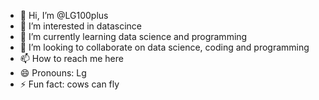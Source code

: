 - 👋 Hi, I’m @LG100plus
- 👀 I’m interested in datascince
- 🌱 I’m currently learning data science and programming
- 💞️ I’m looking to collaborate on data science, coding and programming
- 📫 How to reach me here
- 😄 Pronouns: Lg
- ⚡ Fun fact:  cows can fly

<!---
LG100plus/LG100plus is a ✨ special ✨ repository because its `README.md` (this file) appears on your GitHub profile.
You can click the Preview link to take a look at your changes.
--->
